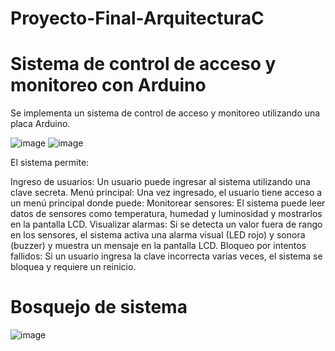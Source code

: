 # Proyecto-Final-ArquitecturaC
# Sistema de control de acceso y monitoreo con Arduino

Se implementa un sistema de control de acceso y monitoreo utilizando una placa Arduino.

![image](https://github.com/karensandovals/Proyecto-Final-ArquitecturaC/assets/136817019/d86befa4-1c00-49f2-88e5-9ec2e2c40b3a)  ![image](https://github.com/karensandovals/Proyecto-Final-ArquitecturaC/assets/136817019/0278b71a-a7be-47c5-aa2b-e6fe1549ed3b)

El sistema permite:

Ingreso de usuarios: Un usuario puede ingresar al sistema utilizando una clave secreta.
Menú principal: Una vez ingresado, el usuario tiene acceso a un menú principal donde puede:
Monitorear sensores: El sistema puede leer datos de sensores como temperatura, humedad y luminosidad y mostrarlos en la pantalla LCD.
Visualizar alarmas: Si se detecta un valor fuera de rango en los sensores, el sistema activa una alarma visual (LED rojo) y sonora (buzzer) y muestra un mensaje en la pantalla LCD.
Bloqueo por intentos fallidos: Si un usuario ingresa la clave incorrecta varias veces, el sistema se bloquea y requiere un reinicio.

# Bosquejo de sistema
![image](https://github.com/karensandovals/Proyecto-Final-ArquitecturaC/assets/136817019/d14f30aa-96f5-46f4-8c2d-beb0af6dbc8e)
